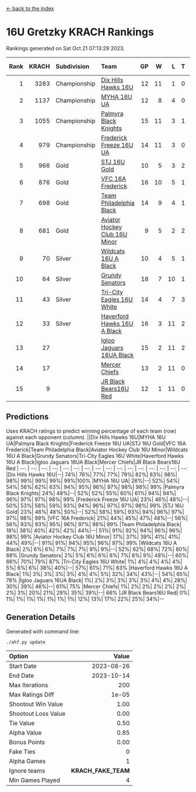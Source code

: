 [<- back to the index](readme.md)
# 16U Gretzky KRACH Rankings
Rankings generated on Sat Oct 21 07:13:29 2023.

Rank|KRACH|Subdivision|Team|GP|W|L|T|OTW|OTL|SoS|Exp Wins|Win Diff
---:|---:|:---|:---|---:|---:|---:|---:|---:|---:|---:|---:|---:
1|3283|Championship|[Dix Hills Hawks 16U](https://gamesheetstats.com/seasons/3659/teams/140688/schedule)|12|11|1|0|1|0|368|11.8|-0.0
2|1137|Championship|[MYHA 16U UA](https://gamesheetstats.com/seasons/3659/teams/140695/schedule)|12|8|4|0|2|1|759|8.8|-0.0
3|1055|Championship|[Palmyra Black Knights](https://gamesheetstats.com/seasons/3659/teams/140696/schedule)|15|11|3|1|2|0|449|12.3|-0.0
4|979|Championship|[Frederick Freeze 16U UA](https://gamesheetstats.com/seasons/3659/teams/140689/schedule)|14|11|3|0|0|0|373|11.8|-0.0
5|966|Gold|[STJ 16U Gold](https://gamesheetstats.com/seasons/3659/teams/140697/schedule)|10|5|3|2|1|0|861|6.8|-0.0
6|876|Gold|[VFC 16A Frederick](https://gamesheetstats.com/seasons/3659/teams/140700/schedule)|16|10|5|1|0|2|835|11.3|-0.0
7|698|Gold|[Team Philadelphia Black](https://gamesheetstats.com/seasons/3659/teams/140698/schedule)|14|9|4|1|1|1|636|10.3|-0.0
8|681|Gold|[Aviator Hockey Club 16U Minor](https://gamesheetstats.com/seasons/3659/teams/140687/schedule)|9|5|2|2|2|1|493|6.8|-0.0
9|70|Silver|[Wildcats 16U A Black](https://gamesheetstats.com/seasons/3659/teams/140725/schedule)|10|4|5|1|0|0|565|5.4|0.0
10|64|Silver|[Grundy Senators](https://gamesheetstats.com/seasons/3659/teams/140690/schedule)|18|7|10|1|0|0|404|8.4|0.0
11|43|Silver|[Tri-City Eagles 16U White](https://gamesheetstats.com/seasons/3659/teams/140699/schedule)|14|4|7|3|0|1|274|6.4|0.0
12|33|Silver|[Haverford Hawks 16U A Black](https://gamesheetstats.com/seasons/3659/teams/140691/schedule)|16|3|11|2|0|1|575|4.9|0.0
13|27||[Igloo Jaguars 16UA Black](https://gamesheetstats.com/seasons/3659/teams/140692/schedule)|15|2|11|2|0|2|916|3.9|0.0
14|17||[Mercer Chiefs](https://gamesheetstats.com/seasons/3659/teams/140694/schedule)|13|2|11|0|0|0|876|2.9|0.0
15|9||[JR Black Bears16U Red](https://gamesheetstats.com/seasons/3659/teams/140693/schedule)|12|1|11|0|0|0|364|1.9|0.0

## Predictions
Uses KRACH ratings to predict winning percentage of each team (row) against each opponent (column).
||Dix Hills Hawks 16U|MYHA 16U UA|Palmyra Black Knights|Frederick Freeze 16U UA|STJ 16U Gold|VFC 16A Frederick|Team Philadelphia Black|Aviator Hockey Club 16U Minor|Wildcats 16U A Black|Grundy Senators|Tri-City Eagles 16U White|Haverford Hawks 16U A Black|Igloo Jaguars 16UA Black|Mercer Chiefs|JR Black Bears16U Red
| --: | --: | --: | --: | --: | --: | --: | --: | --: | --: | --: | --: | --: | --: | --: | --: 
|Dix Hills Hawks 16U|--| 74%| 76%| 77%| 77%| 79%| 82%| 83%| 98%| 98%| 99%| 99%| 99%| 99%|100%
|MYHA 16U UA| 26%|--| 52%| 54%| 54%| 56%| 62%| 63%| 94%| 95%| 96%| 97%| 98%| 98%| 99%
|Palmyra Black Knights| 24%| 48%|--| 52%| 52%| 55%| 60%| 61%| 94%| 94%| 96%| 97%| 97%| 98%| 99%
|Frederick Freeze 16U UA| 23%| 46%| 48%|--| 50%| 53%| 58%| 59%| 93%| 94%| 96%| 97%| 97%| 98%| 99%
|STJ 16U Gold| 23%| 46%| 48%| 50%|--| 52%| 58%| 59%| 93%| 94%| 96%| 97%| 97%| 98%| 99%
|VFC 16A Frederick| 21%| 44%| 45%| 47%| 48%|--| 56%| 56%| 93%| 93%| 95%| 96%| 97%| 98%| 99%
|Team Philadelphia Black| 18%| 38%| 40%| 42%| 42%| 44%|--| 51%| 91%| 92%| 94%| 96%| 96%| 98%| 99%
|Aviator Hockey Club 16U Minor| 17%| 37%| 39%| 41%| 41%| 44%| 49%|--| 91%| 91%| 94%| 95%| 96%| 97%| 99%
|Wildcats 16U A Black|  2%|  6%|  6%|  7%|  7%|  7%|  9%|  9%|--| 52%| 62%| 68%| 72%| 80%| 88%
|Grundy Senators|  2%|  5%|  6%|  6%|  6%|  7%|  8%|  9%| 48%|--| 60%| 66%| 70%| 79%| 87%
|Tri-City Eagles 16U White|  1%|  4%|  4%|  4%|  4%|  5%|  6%|  6%| 38%| 40%|--| 57%| 61%| 71%| 83%
|Haverford Hawks 16U A Black|  1%|  3%|  3%|  3%|  3%|  4%|  4%|  5%| 32%| 34%| 43%|--| 54%| 65%| 78%
|Igloo Jaguars 16UA Black|  1%|  2%|  3%|  3%|  3%|  3%|  4%|  4%| 28%| 30%| 39%| 46%|--| 61%| 75%
|Mercer Chiefs|  1%|  2%|  2%|  2%|  2%|  2%|  2%|  3%| 20%| 21%| 29%| 35%| 39%|--| 66%
|JR Black Bears16U Red|  0%|  1%|  1%|  1%|  1%|  1%|  1%|  1%| 12%| 13%| 17%| 22%| 25%| 34%|--

## Generation Details

Generated with command line:
```
./ahf.py update
```

| Option | Value |
| :----- | ----: |
| Start Date | 2023-08-26 |
| End Date | 2023-10-14 |
| Max Iterations | 200 |
| Max Ratings Diff | 1e-05 |
| Shootout Win Value | 1.00 |
| Shootout Loss Value | 0.00 |
| Tie Value | 0.50 |
| Alpha Value | 0.85 |
| Bonus Points | 0.00 |
| Fake Ties | 0 |
| Alpha Games | 1 |
| Ignore teams | __KRACH_FAKE_TEAM__ |
| Min Games Played | 4 |


